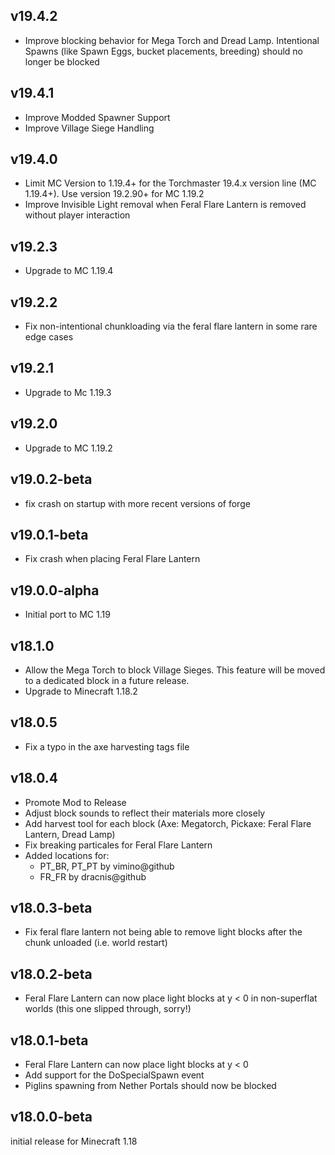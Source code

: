 ## v19.4.2
- Improve blocking behavior for Mega Torch and Dread Lamp. Intentional Spawns (like Spawn Eggs, bucket placements, breeding) should no longer be blocked

## v19.4.1
- Improve Modded Spawner Support
- Improve Village Siege Handling

## v19.4.0
- Limit MC Version to 1.19.4+ for the Torchmaster 19.4.x version line (MC 1.19.4+). Use version 19.2.90+ for MC 1.19.2
- Improve Invisible Light removal when Feral Flare Lantern is removed without player interaction

## v19.2.3
- Upgrade to MC 1.19.4

## v19.2.2
- Fix non-intentional chunkloading via the feral flare lantern in some rare edge cases

## v19.2.1
- Upgrade to Mc 1.19.3

## v19.2.0
- Upgrade to MC 1.19.2

## v19.0.2-beta
- fix crash on startup with more recent versions of forge

## v19.0.1-beta
- Fix crash when placing Feral Flare Lantern

## v19.0.0-alpha
- Initial port to MC 1.19

## v18.1.0
- Allow the Mega Torch to block Village Sieges. This feature will be moved to a dedicated block in a future release.
- Upgrade to Minecraft 1.18.2

## v18.0.5
- Fix a typo in the axe harvesting tags file

## v18.0.4
- Promote Mod to Release
- Adjust block sounds to reflect their materials more closely
- Add harvest tool for each block (Axe: Megatorch, Pickaxe: Feral Flare Lantern, Dread Lamp)
- Fix breaking particales for Feral Flare Lantern
- Added locations for:
  - PT_BR, PT_PT by vimino@github
  - FR_FR by dracnis@github

## v18.0.3-beta
- Fix feral flare lantern not being able to remove light blocks after the chunk unloaded (i.e. world restart)

## v18.0.2-beta
- Feral Flare Lantern can now place light blocks at y < 0 in non-superflat worlds (this one slipped through, sorry!)

## v18.0.1-beta
- Feral Flare Lantern can now place light blocks at y < 0
- Add support for the DoSpecialSpawn event
- Piglins spawning from Nether Portals should now be blocked

## v18.0.0-beta
initial release for Minecraft 1.18
